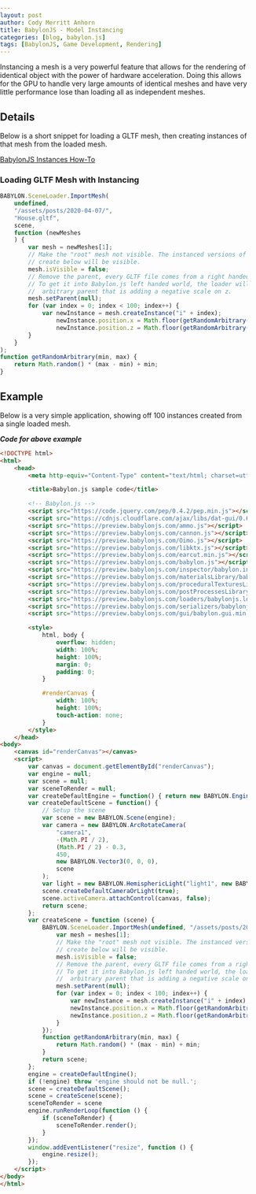 ```yaml
---
layout: post
author: Cody Merritt Anhorn
title: BabylonJS - Model Instancing
categories: [blog, babylon.js]
tags: [BabylonJS, Game Development, Rendering]
---
```


Instancing a mesh is a very powerful feature that allows for the rendering of identical object with the power of hardware acceleration. Doing this allows for the GPU to handle very large amounts of identical meshes and have very little performance lose than loading all as independent meshes.

## Details

Below is a short snippet for loading a GLTF mesh, then creating instances of that mesh from the loaded mesh.

<a href="https://doc.babylonjs.com/how_to/how_to_use_instances">BabylonJS Instances How-To</a>

### Loading GLTF Mesh with Instancing 

~~~ javascript
BABYLON.SceneLoader.ImportMesh(
    undefined, 
    "/assets/posts/2020-04-07/", 
    "House.gltf", 
    scene, 
    function (newMeshes
    ) {
        var mesh = newMeshes[1];
        // Make the "root" mesh not visible. The instanced versions of it that we
        // create below will be visible.
        mesh.isVisible = false;
        // Remove the parent, every GLTF file comes from a right handed world. 
        // To get it into Babylon.js left handed world, the loader will add an
        //  arbitrary parent that is adding a negative scale on z.
        mesh.setParent(null);
        for (var index = 0; index < 100; index++) {
            var newInstance = mesh.createInstance("i" + index);
                newInstance.position.x = Math.floor(getRandomArbitrary(-300, 300));
                newInstance.position.z = Math.floor(getRandomArbitrary(-300, 300));
        }
    }
);
function getRandomArbitrary(min, max) {
    return Math.random() * (max - min) + min;
}
~~~

## Example

Below is a very simple application, showing off 100 instances created from a single loaded mesh.

<script src="https://code.jquery.com/pep/0.4.2/pep.min.js"></script>
<script src="https://cdnjs.cloudflare.com/ajax/libs/dat-gui/0.6.2/dat.gui.min.js"></script>
<script src="https://preview.babylonjs.com/ammo.js"></script>
<script src="https://preview.babylonjs.com/cannon.js"></script>
<script src="https://preview.babylonjs.com/Oimo.js"></script>
<script src="https://preview.babylonjs.com/libktx.js"></script>
<script src="https://preview.babylonjs.com/earcut.min.js"></script>
<script src="https://preview.babylonjs.com/babylon.js"></script>
<script src="https://preview.babylonjs.com/inspector/babylon.inspector.bundle.js"></script>
<script src="https://preview.babylonjs.com/materialsLibrary/babylonjs.materials.min.js"></script>
<script src="https://preview.babylonjs.com/proceduralTexturesLibrary/babylonjs.proceduralTextures.min.js"></script>
<script src="https://preview.babylonjs.com/postProcessesLibrary/babylonjs.postProcess.min.js"></script>
<script src="https://preview.babylonjs.com/loaders/babylonjs.loaders.js"></script>
<script src="https://preview.babylonjs.com/serializers/babylonjs.serializers.min.js"></script>
<script src="https://preview.babylonjs.com/gui/babylon.gui.min.js"></script>
<style>
    html, body {
        width: 100%;
        height: 100%;
        margin: 0;
        padding: 0;
    }
    #renderCanvas {
        width: 100%;
        height: 100%;
        touch-action: none;
    }
</style>
<canvas id="renderCanvas"></canvas>
<script>
    var canvas = document.getElementById("renderCanvas");
    var engine = null;
    var scene = null;
    var sceneToRender = null;
    var createDefaultEngine = function() { return new BABYLON.Engine(canvas, true, { preserveDrawingBuffer: true, stencil: true }); };
    var createDefaultScene = function() {
        // Setup the scene
        var scene = new BABYLON.Scene(engine);
        var camera = new BABYLON.ArcRotateCamera(
            "camera1", 
            -(Math.PI / 2), 
            (Math.PI / 2) - 0.3, 
            450, 
            new BABYLON.Vector3(0, 0, 0), 
            scene
        );
        var light = new BABYLON.HemisphericLight("light1", new BABYLON.Vector3(0, 1, 0), scene);
        scene.createDefaultCameraOrLight(true);
        scene.activeCamera.attachControl(canvas, false);
        return scene;
    };
    var createScene = function (scene) {
        BABYLON.SceneLoader.ImportMesh(undefined, "/assets/posts/2020-04-07/", "House.gltf", scene, function (meshes) {
            var mesh = meshes[1];
            // Make the "root" mesh not visible. The instanced versions of it that we
            // create below will be visible.
            mesh.isVisible = false;
            // Remove the parent, every GLTF file comes from a right handed world. 
            // To get it into Babylon.js left handed world, the loader is adding an
            //  arbitrary parent that is adding a negative scale on z.
            mesh.setParent(null);
            for (var index = 0; index < 100; index++) {
                var newInstance = mesh.createInstance("i" + index);
                 newInstance.position.x = Math.floor(getRandomArbitrary(-300, 300));
                 newInstance.position.z = Math.floor(getRandomArbitrary(-300, 300));
            }
        });
        function getRandomArbitrary(min, max) {
            return Math.random() * (max - min) + min;
        }
        return scene;
    };
    engine = createDefaultEngine();
    if (!engine) throw 'engine should not be null.';
    scene = createDefaultScene();
    scene = createScene(scene);
    sceneToRender = scene
    engine.runRenderLoop(function () {
        if (sceneToRender) {
            sceneToRender.render();
        }
    });
    window.addEventListener("resize", function () {
        engine.resize();
    });
</script>

***Code for above example***
~~~ html
<!DOCTYPE html>
<html>
    <head>
        <meta http-equiv="Content-Type" content="text/html; charset=utf-8" />

        <title>Babylon.js sample code</title>

        <!-- Babylon.js -->
        <script src="https://code.jquery.com/pep/0.4.2/pep.min.js"></script>
        <script src="https://cdnjs.cloudflare.com/ajax/libs/dat-gui/0.6.2/dat.gui.min.js"></script>
        <script src="https://preview.babylonjs.com/ammo.js"></script>
        <script src="https://preview.babylonjs.com/cannon.js"></script>
        <script src="https://preview.babylonjs.com/Oimo.js"></script>
        <script src="https://preview.babylonjs.com/libktx.js"></script>
        <script src="https://preview.babylonjs.com/earcut.min.js"></script>
        <script src="https://preview.babylonjs.com/babylon.js"></script>
        <script src="https://preview.babylonjs.com/inspector/babylon.inspector.bundle.js"></script>
        <script src="https://preview.babylonjs.com/materialsLibrary/babylonjs.materials.min.js"></script>
        <script src="https://preview.babylonjs.com/proceduralTexturesLibrary/babylonjs.proceduralTextures.min.js"></script>
        <script src="https://preview.babylonjs.com/postProcessesLibrary/babylonjs.postProcess.min.js"></script>
        <script src="https://preview.babylonjs.com/loaders/babylonjs.loaders.js"></script>
        <script src="https://preview.babylonjs.com/serializers/babylonjs.serializers.min.js"></script>
        <script src="https://preview.babylonjs.com/gui/babylon.gui.min.js"></script>

        <style>
            html, body {
                overflow: hidden;
                width: 100%;
                height: 100%;
                margin: 0;
                padding: 0;
            }

            #renderCanvas {
                width: 100%;
                height: 100%;
                touch-action: none;
            }
        </style>
    </head>
<body>
    <canvas id="renderCanvas"></canvas>
    <script>
        var canvas = document.getElementById("renderCanvas");
        var engine = null;
        var scene = null;
        var sceneToRender = null;
        var createDefaultEngine = function() { return new BABYLON.Engine(canvas, true, { preserveDrawingBuffer: true, stencil: true }); };
        var createDefaultScene = function() {
            // Setup the scene
            var scene = new BABYLON.Scene(engine);
            var camera = new BABYLON.ArcRotateCamera(
                "camera1", 
                -(Math.PI / 2), 
                (Math.PI / 2) - 0.3, 
                450, 
                new BABYLON.Vector3(0, 0, 0), 
                scene
            );
            var light = new BABYLON.HemisphericLight("light1", new BABYLON.Vector3(0, 1, 0), scene);
            scene.createDefaultCameraOrLight(true);
            scene.activeCamera.attachControl(canvas, false);
            return scene;
        };
        var createScene = function (scene) {
            BABYLON.SceneLoader.ImportMesh(undefined, "/assets/posts/2020-04-07/", "House.gltf", scene, function (meshes) {
                var mesh = meshes[1];
                // Make the "root" mesh not visible. The instanced versions of it that we
                // create below will be visible.
                mesh.isVisible = false;
                // Remove the parent, every GLTF file comes from a right handed world. 
                // To get it into Babylon.js left handed world, the loader is adding an
                //  arbitrary parent that is adding a negative scale on z.
                mesh.setParent(null);
                for (var index = 0; index < 100; index++) {
                    var newInstance = mesh.createInstance("i" + index);
                    newInstance.position.x = Math.floor(getRandomArbitrary(-300, 300));
                    newInstance.position.z = Math.floor(getRandomArbitrary(-300, 300));
                }
            });
            function getRandomArbitrary(min, max) {
                return Math.random() * (max - min) + min;
            }
            return scene;
        };
        engine = createDefaultEngine();
        if (!engine) throw 'engine should not be null.';
        scene = createDefaultScene();
        scene = createScene(scene);
        sceneToRender = scene
        engine.runRenderLoop(function () {
            if (sceneToRender) {
                sceneToRender.render();
            }
        });
        window.addEventListener("resize", function () {
            engine.resize();
        });
    </script>
</body>
</html>

~~~
